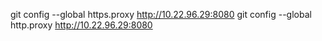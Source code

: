  git config --global https.proxy http://10.22.96.29:8080
 git config --global http.proxy http://10.22.96.29:8080
